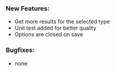 ### New Features:
- Get more results for the selected type
- Unit test added for better quality
- Options are closed on save

### Bugfixes:
- none